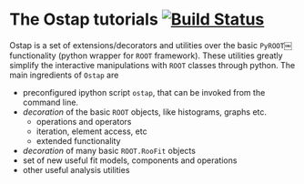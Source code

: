 # The Ostap tutorials [![Build Status](https://travis-ci.org/lhcb/ostap-tutorials.svg?branch=master)](https://travis-ci.org/lhcb/ostap-tutorials)

Ostap is a set of extensions/decorators and utilities over the basic `PyROOT`￼  functionality (python wrapper for `ROOT` framework). These utilities greatly simplify the interactive manipulations with `ROOT` classes through python.  The main ingredients of `Ostap` are
  - preconfigured ipython script `ostap`, that can be invoked from the command line.
  - _decoration_ of the basic `ROOT` objects, like histograms, graphs etc.
     - operations and operators
     - iteration, element access, etc
     - extended functionality
  - _decoration_ of many basic `ROOT.RooFit` objects
  - set of new useful fit models, components and operations 
  - other useful analysis utilities 
